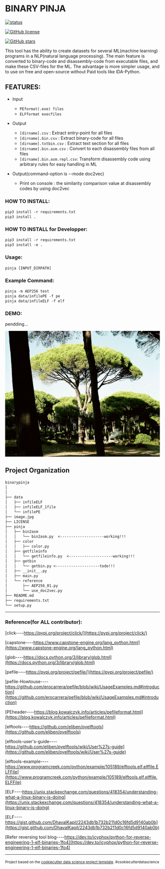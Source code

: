 BINARY PINJA
==============================

[![status](https://img.shields.io/badge/test-v0.0.1-ff7964.svg?style=for-the-badge)](https://github.com/cakeoomoo/binarypinja/blob/master/LICENSE)

[![GitHub license](https://img.shields.io/github/license/cakeoomoo/binarypinja)](https://github.com/cakeoomoo/binarypinja/blob/master/LICENSE)

[![GitHub stars](https://img.shields.io/github/stars/cakeoomoo/binarypinja)](https://github.com/cakeoomoo/binarypinja/stargazers)

This tool has the ability to create datasets for several ML(machine learning) programs in a NLP(natural language processing).
The main feature is converted to binary-code and disassembly-code from executable files, and make these CSV-files for the ML.
The advantage is more simpler usage, and to use on free and open-source without Paid tools like IDA-Python.


## FEATURES:

- Input
    - `PEformat(.exe) files`
    - `ELFformat execfiles`

- Output
    - `[dirname].csv`             :  Extract entry-point for all files
    - `[dirname].bin.csv`         :  Extract binary-code for all files
    - `[dirname].txtbin.csv`      :  Extract text section for all files
    - `[dirname].bin.asm.csv`     :  Convert to each disassembly files from all files
    - `[dirname].bin.asm.repl.csv`:  Transform disassembly code using arbitrary rules for easy handling in ML

- Output(command-option is --mode doc2vec)
    - Print on console :  the similarity comparison value at disassembly codes by using doc2vec


### HOW TO INSTALL:

```
pip3 install -r requirements.txt 
pip3 install .
```

### HOW TO INSTALL for Developper:

```
pip3 install -r requirements.txt 
pip3 install -e . 
```

### Usage:

```
pinja [INPUT_DIRPATH]
```

### Example Command:

```
pinja -m AEP256 test
pinja data/infilePE -f pe
pinja data/infileELF -f elf
```

### DEMO:

pendding...


![pinjaTree](https://github.com/cakeoomoo/binarypinja/blob/master/image.jpg "pinja tree")



Project Organization
------------
    
    binarypinja
    │ 
    │ 
    ├── data
    │   ├── infileELF
    │   ├── infileELF_1file
    │   └── infilePE
    ├── image.jpg
    ├── LICENSE
    ├── pinja
    │   ├── bin2asm
    │   │   └── bin2asm.py  <--------------------working!!!
    │   ├── color
    │   │   ├── color.py
    │   ├── getfileinfo
    │   │   └── getfileinfo.py  <--------------------working!!!
    │   ├── getbin
    │   │   └── getbin.py <--------------------todo!!!
    │   ├── __init__.py
    │   ├── main.py
    │   └── reference
    │       ├── AEP256_01.py
    │       └── use_doc2vec.py
    ├── README.md
    ├── requirements.txt
    └── setup.py

--------

### Reference(for ALL contributor):

[click----https://pypi.org/project/click/](https://pypi.org/project/click/)

[capstone----https://www.capstone-engine.org/lang_python.html](https://www.capstone-engine.org/lang_python.html)

[glob----https://docs.python.org/3/library/glob.html](https://docs.python.org/3/library/glob.html)

[pefile----https://pypi.org/project/pefile/](https://pypi.org/project/pefile/)

[pefile-Howtouse----https://github.com/erocarrera/pefile/blob/wiki/UsageExamples.md#introduction](https://github.com/erocarrera/pefile/blob/wiki/UsageExamples.md#introduction)

[PEheader----https://blog.kowalczyk.info/articles/pefileformat.html](https://blog.kowalczyk.info/articles/pefileformat.html)

[elftools----https://github.com/eliben/pyelftools](https://github.com/eliben/pyelftools)

[elftools-user's-guide----https://github.com/eliben/pyelftools/wiki/User%27s-guide](https://github.com/eliben/pyelftools/wiki/User%27s-guide)

[elftools-example----https://www.programcreek.com/python/example/105189/elftools.elf.elffile.ELFFile](https://www.programcreek.com/python/example/105189/elftools.elf.elffile.ELFFile)

[ELF----https://unix.stackexchange.com/questions/418354/understanding-what-a-linux-binary-is-doing](https://unix.stackexchange.com/questions/418354/understanding-what-a-linux-binary-is-doing)

[ELF----https://gist.github.com/DhavalKapil/2243db1b732b211d0c16fd5d9140ab0b](https://gist.github.com/DhavalKapil/2243db1b732b211d0c16fd5d9140ab0b)

[Refer reversing tool blog----https://dev.to/icyphox/python-for-reverse-engineering-1-elf-binaries-1fo4](https://dev.to/icyphox/python-for-reverse-engineering-1-elf-binaries-1fo4)




--------

<p><small>Project based on the <a target="_blank" href="https://drivendata.github.io/cookiecutter-data-science/">cookiecutter data science project template</a>. #cookiecutterdatascience</small></p>
